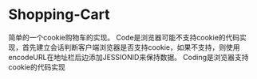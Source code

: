 # Shopping-Cart
简单的一个cookie购物车的实现。
Code是浏览器可能不支持cookie的代码实现，首先建立会话判断客户端浏览器是否支持cookie，如果不支持，则使用encodeURL在地址栏后边添加JESSIONID来保持数据。
Coding是浏览器支持cookie的代码实现
